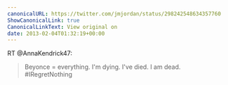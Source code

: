 ```yaml
---
canonicalURL: https://twitter.com/jmjordan/status/298242548634357760
ShowCanonicalLink: true
CanonicalLinkText: View original on
date: 2013-02-04T01:32:19+00:00
---
```

RT @AnnaKendrick47:
> Beyonce = everything. I'm dying. I've died. I am dead. #IRegretNothing